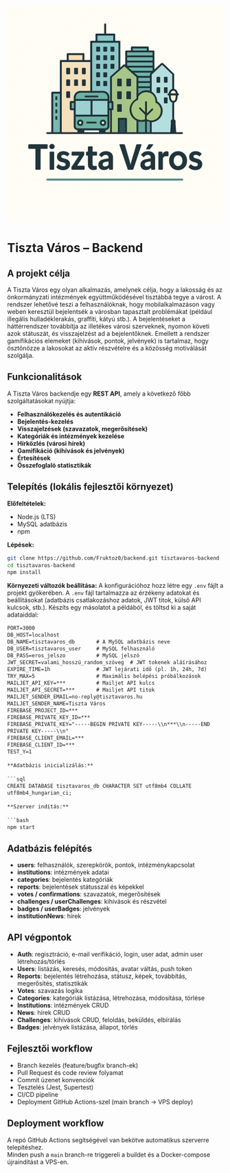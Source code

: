 ![Tiszta Város logó](tisztavaros_logo.png)

# Tiszta Város – Backend

## A projekt célja
A Tiszta Város egy olyan alkalmazás, amelynek célja, hogy a lakosság és az önkormányzati intézmények együttműködésével tisztábbá tegye a várost. A rendszer lehetővé teszi a felhasználóknak, hogy mobilalkalmazáson vagy weben keresztül bejelentsék a városban tapasztalt problémákat (például illegális hulladéklerakás, graffiti, kátyú stb.). A bejelentéseket a háttérrendszer továbbítja az illetékes városi szerveknek, nyomon követi azok státuszát, és visszajelzést ad a bejelentőknek. Emellett a rendszer gamifikációs elemeket (kihívások, pontok, jelvények) is tartalmaz, hogy ösztönözze a lakosokat az aktív részvételre és a közösség motiválását szolgálja.

## Funkcionalitások
A Tiszta Város backendje egy **REST API**, amely a következő főbb szolgáltatásokat nyújtja:

- **Felhasználókezelés és autentikáció**
- **Bejelentés-kezelés**
- **Visszajelzések (szavazatok, megerősítések)**
- **Kategóriák és intézmények kezelése**
- **Hírközlés (városi hírek)**
- **Gamifikáció (kihívások és jelvények)**
- **Értesítések**
- **Összefoglaló statisztikák**

## Telepítés (lokális fejlesztői környezet)
**Előfeltételek:**
- Node.js (LTS)
- MySQL adatbázis
- npm

**Lépések:**
```bash
git clone https://github.com/Fruktoz0/backend.git tisztavaros-backend
cd tisztavaros-backend
npm install
```

**Környezeti változók beállítása:**
A konfigurációhoz hozz létre egy `.env` fájlt a projekt gyökerében. A `.env` fájl tartalmazza az érzékeny adatokat és beállításokat (adatbázis csatlakozáshoz adatok, JWT titok, külső API kulcsok, stb.). Készíts egy másolatot a példából, és töltsd ki a saját adataiddal:

```env
PORT=3000
DB_HOST=localhost
DB_NAME=tisztavaros_db       # A MySQL adatbázis neve
DB_USER=tisztavaros_user     # MySQL felhasználó
DB_PASS=eros_jelszo          # MySQL jelszó
JWT_SECRET=valami_hosszú_random_szöveg  # JWT tokenek aláírásához
EXPIRE_TIME=1h               # JWT lejárati idő (pl. 1h, 24h, 7d)
TRY_MAX=5                    # Maximális belépési próbálkozások
MAILJET_API_KEY=***          # Mailjet API kulcs
MAILJET_API_SECRET=***       # Mailjet API titok
MAILJET_SENDER_EMAIL=no-reply@tisztavaros.hu
MAILJET_SENDER_NAME=Tiszta Város
FIREBASE_PROJECT_ID=***
FIREBASE_PRIVATE_KEY_ID=***
FIREBASE_PRIVATE_KEY="-----BEGIN PRIVATE KEY-----\\n***\\n-----END PRIVATE KEY-----\\n"
FIREBASE_CLIENT_EMAIL=***
FIREBASE_CLIENT_ID=***
TEST_Y=1

**Adatbázis inicializálás:**

```sql
CREATE DATABASE tisztavaros_db CHARACTER SET utf8mb4 COLLATE utf8mb4_hungarian_ci;

**Szerver indítás:**

```bash
npm start
```

## Adatbázis felépítés
- **users**: felhasználók, szerepkörök, pontok, intézménykapcsolat
- **institutions**: intézmények adatai
- **categories**: bejelentés kategóriák
- **reports**: bejelentések státusszal és képekkel
- **votes / confirmations**: szavazatok, megerősítések
- **challenges / userChallenges**: kihívások és részvétel
- **badges / userBadges**: jelvények
- **institutionNews**: hírek

## API végpontok
- **Auth**: regisztráció, e-mail verifikáció, login, user adat, admin user létrehozás/törlés
- **Users**: listázás, keresés, módosítás, avatar váltás, push token
- **Reports**: bejelentés létrehozása, státusz, képek, továbbítás, megerősítés, statisztikák
- **Votes**: szavazás logika
- **Categories**: kategóriák listázása, létrehozása, módosítása, törlése
- **Institutions**: intézmények CRUD
- **News**: hírek CRUD
- **Challenges**: kihívások CRUD, feloldás, beküldés, elbírálás
- **Badges**: jelvények listázása, állapot, törlés

## Fejlesztői workflow
- Branch kezelés (feature/bugfix branch-ek)
- Pull Request és code review folyamat
- Commit üzenet konvenciók
- Tesztelés (Jest, Supertest)
- CI/CD pipeline
- Deployment GitHub Actions-szel (main branch -> VPS deploy)

## Deployment workflow
A repó GitHub Actions segítségével van bekötve automatikus szerverre telepítéshez.  
Minden push a `main` branch-re triggereli a buildet és a Docker-compose újraindítást a VPS-en.


